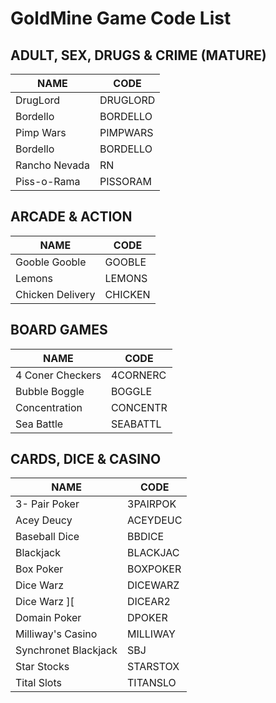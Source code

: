 # GoldMine Game Code List

## ADULT, SEX, DRUGS & CRIME (MATURE)

| NAME | CODE |
|------------------|----------|
| DrugLord         | DRUGLORD |
| Bordello         | BORDELLO |
| Pimp Wars        | PIMPWARS |
| Bordello         | BORDELLO |
| Rancho Nevada    | RN       |
| Piss-o-Rama      | PISSORAM |


## ARCADE & ACTION

| NAME | CODE |
|-----|-----|
| Gooble Gooble    | GOOBLE  |
| Lemons           | LEMONS  |
| Chicken Delivery | CHICKEN |

## BOARD GAMES


| NAME | CODE |
|-----|-----|
| 4 Coner Checkers| 4CORNERC |
| Bubble Boggle | BOGGLE |
| Concentration | CONCENTR |
| Sea Battle | SEABATTL |

## CARDS, DICE & CASINO


| NAME | CODE |
|-----|-----|
| 3- Pair Poker| 3PAIRPOK |
| Acey Deucy | ACEYDEUC |
| Baseball Dice | BBDICE |
| Blackjack | BLACKJAC | 
| Box Poker| BOXPOKER |
| Dice Warz | DICEWARZ |
| Dice Warz \]\[ | DICEAR2 |
| Domain Poker | DPOKER |
| Milliway's Casino | MILLIWAY |
| Synchronet Blackjack | SBJ |
| Star Stocks | STARSTOX |
| Tital Slots | TITANSLO |





